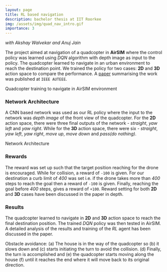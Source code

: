 ```yaml
---
layout: page
title: RL based navigation
description: bachelor thesis at IIT Roorkee
img: /assets/img/quad_nav_intro.gif
importance: 3
---
```


*with Akshay Walvekar and Anuj Jain*


The project aimed at navigation of a quadcopter in **AirSIM** where the control policy was learned using *DQN* algorithm with depth image as input to the policy. The quadcopter learned to navigate in an urban environment to reach the destination point. We trained the policy for two cases: **2D** and **3D** action space to compare the performance. A [paper](https://ieeexplore.ieee.org/document/9033244) summarising the work was published at `IEEE AUTEEE`.

<div class="row text-center">
    <div class="col-sm mt-3 mt-md-0">
        <img class="img-fluid rounded z-depth-1" src="{{ '/assets/img/quad_nav_rl.gif' | relative_url }}" alt="" title="example image"/>
    </div>
</div>
<div class="caption">
    Quadcopter training to navigate in AirSIM environment
</div>

### Network Architecture

A CNN based network was used as our RL policy where the input to the network was *depth image* of the front view of the quadcopter. For the **2D** action space, there were three final outputs of the network - *straight*, *yaw left* and *yaw right*. While for the **3D** action space, there were six - *straight*, *yaw left*, *yaw right*, *move up*, *move down* and *pass(do nothing)*.

<div class="row text-center">
    <div class="col-sm mt-3 mt-md-0">
        <img class="img-fluid rounded z-depth-1" src="{{ '/assets/img/quad_nav_net.jpg' | relative_url }}" alt="" title="example image"/>
    </div>
</div>
<div class="caption">
    Network Architecture
</div>

### Rewards

The reward was set up such that the target position reaching for the drone is encouraged. While for collision, a reward of `-100` is given. For our destination a curb limit of *400* was set i.e. if the drone takes more than *400* steps to reach the goal then a reward of `-100` is given. Finally, reaching the goal before *400* steps, gives a reward of `+100`. Reward setting for both **2D** and **3D** cases have been discussed in the paper in depth.

### Results
The quadcopter learned to navigate in **2D** and **3D** action space to reach the final destination position. The trained *DQN* policy was then tested in AirSIM. A detailed analysis of the results and training of the *RL* agent has been discussed in the paper.

<div class="row text-center">
    <div class="col-sm mt-3 mt-md-0">
        <img class="img-fluid rounded z-depth-1" src="{{ '/assets/img/final_avoid.png' | relative_url }}" alt="" title="example image"/>
    </div>
</div>
<div class="caption">
    Obstacle avoidance: (a) The house is in the way of the quadcopter so (b) it slows down and (c) starts initiating the turn to avoid the collision. (d) Finally, the turn is accomplished and (e) the quadcopter starts moving along the house (f) until it reaches the end where it will move back to its original direction.
</div>
